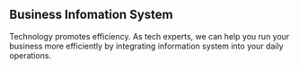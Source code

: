 ## Business Infomation System

Technology promotes efficiency. As tech experts, we can help you run your business more efficiently by integrating information system into your daily operations. 